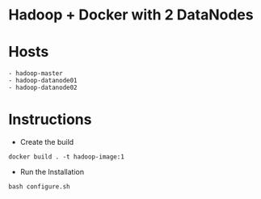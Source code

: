 # Hadoop + Docker with 2 DataNodes

# Hosts
```
- hadoop-master
- hadoop-datanode01
- hadoop-datanode02
```

# Instructions
- Create the build
```
docker build . -t hadoop-image:1
```

- Run the Installation
```
bash configure.sh
```
